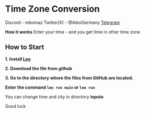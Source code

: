 # Time Zone Conversion

Discord - mbomaz
Twitter(X) - @AleoGermany
[Telegram](https://t.me/aleogermany)


**How it works**
 Enter your time - and you get time in other time zone

## How to Start

**1. Install [Leo](https://developer.aleo.org/leo/installation/)**

**2. Download the file from github**

**3. Go to the directory where the files from GitHub are located.**

**Enter the command ```leo run main``` or ```leo run```**

You can change time and city in directory **inputs**

Good luck
